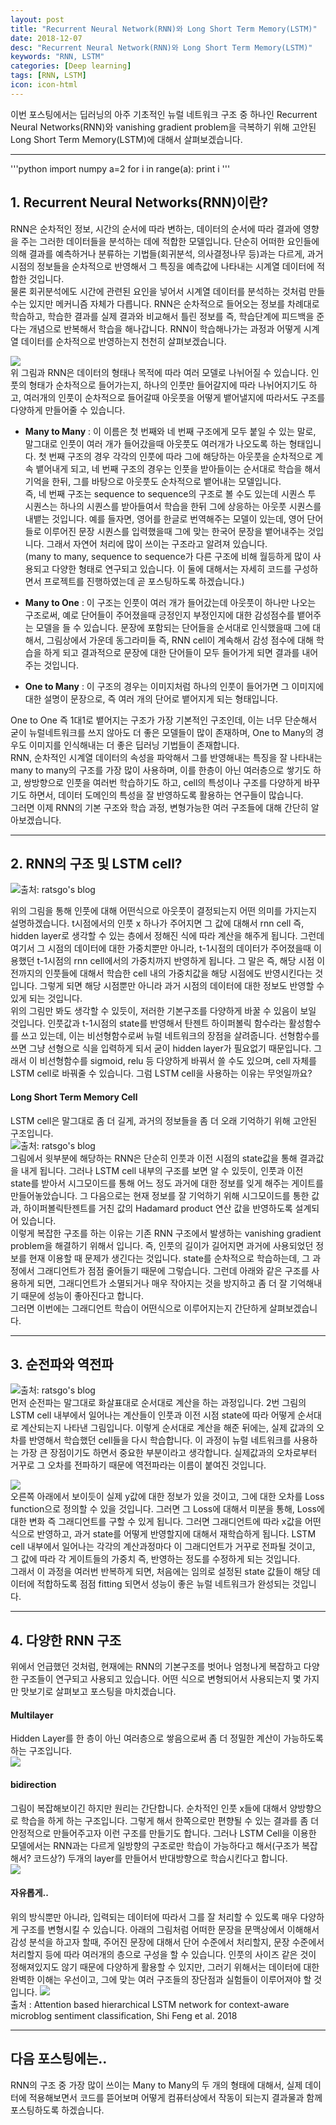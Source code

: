 ```yaml
---
layout: post
title: "Recurrent Neural Network(RNN)와 Long Short Term Memory(LSTM)"
date: 2018-12-07 
desc: "Recurrent Neural Network(RNN)와 Long Short Term Memory(LSTM)"
keywords: "RNN, LSTM"
categories: [Deep learning]
tags: [RNN, LSTM]
icon: icon-html
---
```


이번 포스팅에서는 딥러닝의 아주 기초적인 뉴럴 네트워크 구조 중 하나인 Recurrent Neural Networks(RNN)와 vanishing gradient problem을 극복하기 위해 고안된 Long Short Term Memory(LSTM)에 대해서 살펴보겠습니다. 

---

'''python
import numpy
a=2
for i in range(a):
 print i
'''

## 1. Recurrent Neural Networks(RNN)이란?
>  
RNN은 순차적인 정보, 시간의 순서에 따라 변하는, 데이터의 순서에 따라 결과에 영향을 주는 그러한 데이터들을 분석하는 데에 적합한 모델입니다. 단순히 어떠한 요인들에 의해 결과를 예측하거나 분류하는 기법들(회귀분석, 의사결정나무 등)과는 다르게, 과거 시점의 정보들을 순차적으로 반영해서 그 특징을 예측값에 나타내는 시계열 데이터에 적합한 것입니다.  
물론 회귀분석에도 시간에 관련된 요인을 넣어서 시계열 데이터를 분석하는 것처럼 만들 수는 있지만 메커니즘 자체가 다릅니다. RNN은 순차적으로 들어오는 정보를 차례대로 학습하고, 학습한 결과를 실제 결과와 비교해서 틀린 정보를 즉, 학습단계에 피드백을 준다는 개념으로 반복해서 학습을 해나갑니다. RNN이 학습해나가는 과정과 어떻게 시계열 데이터를 순차적으로 반영하는지 천천히 살펴보겠습니다.

![](https://i.imgur.com/kK1Kj4Y.png?1)  
 위 그림과 RNN은 데이터의 형태나 목적에 따라 여러 모델로 나뉘어질 수 있습니다. 인풋의 형태가 순차적으로 들어가는지, 하나의 인풋만 들어갈지에 따라 나뉘어지기도 하고, 여러개의 인풋이 순차적으로 들어갈때 아웃풋을 어떻게 뱉어낼지에 따라서도 구조를 다양하게 만들어줄 수 있습니다.  
- **Many to Many** : 이 이름은 첫 번째와 네 번째 구조에게 모두 붙일 수 있는 말로, 말그대로 인풋이 여러 개가 들어갔을때 아웃풋도 여러개가 나오도록 하는 형태입니다. 첫 번째 구조의 경우 각각의 인풋에 따라 그에 해당하는 아웃풋을 순차적으로 계속 뱉어내게 되고, 네 번째 구조의 경우는 인풋을 받아들이는 순서대로 학습을 해서 기억을 한뒤, 그를 바탕으로 아웃풋도 순차적으로 뱉어내는 모델입니다.  
즉, 네 번째 구조는 sequence to sequence의 구조로 볼 수도 있는데 시퀀스 투 시퀀스는 하나의 시퀀스를 받아들여서 학습을 한뒤 그에 상응하는 아웃풋 시퀀스를 내뱉는 것입니다. 예를 들자면, 영어를 한글로 번역해주는 모델이 있는데, 영어 단어들로 이루어진 문장 시퀀스를 입력했을때 그에 맞는 한국어 문장을 뱉어내주는 것입니다. 그래서 자연어 처리에 많이 쓰이는 구조라고 알려져 있습니다.  
 (many to many, sequence to sequence가 다른 구조에 비해 월등하게 많이 사용되고 다양한 형태로 연구되고 있습니다. 이 둘에 대해서는 자세히 코드를 구성하면서 프로젝트를 진행하였는데 곧 포스팅하도록 하겠습니다.)

- **Many to One** : 이 구조는 인풋이 여러 개가 들어갔는데 아웃풋이 하나만 나오는 구조로써, 예로 단어들이 주어졌을때 긍정인지 부정인지에 대한 감성점수를 뱉어주는 모델을 들 수 있습니다. 문장에 포함되는 단어들을 순서대로 인식했을때 그에 대해서, 그림상에서 가운데 동그라미들 즉, RNN cell이 계속해서 감성 점수에 대해 학습을 하게 되고 결과적으로 문장에 대한 단어들이 모두 들어가게 되면 결과를 내어주는 것입니다.  

- **One to Many** : 이 구조의 경우는 이미지처럼 하나의 인풋이 들어가면 그 이미지에 대한 설명이 문장으로, 즉 여러 개의 단어로 뱉어지게 되는 형태입니다.

One to One 즉 1대1로 뱉어지는 구조가 가장 기본적인 구조인데, 이는 너무 단순해서 굳이 뉴럴네트워크를 쓰지 않아도 더 좋은 모델들이 많이 존재하며, One to Many의 경우도 이미지를 인식해내는 더 좋은 딥러닝 기법들이 존재합니다.  
RNN, 순차적인 시계열 데이터의 속성을 파악해서 그를 반영해내는 특징을 잘 나타내는 many to many의 구조를 가장 많이 사용하며, 이를 한층이 아닌 여러층으로 쌓기도 하고, 쌍방향으로 인풋을 여러번 학습하기도 하고, cell의 특성이나 구조를 다양하게 바꾸기도 하면서, 데이터 도메인의 특성을 잘 반영하도록 활용하는 연구들이 많습니다.  
그러면 이제 RNN의 기본 구조와 학습 과정, 변형가능한 여러 구조들에 대해 간단히 알아보겠습니다.


 ---
 
 
## 2. RNN의 구조 및 LSTM cell? 
   
![](https://i.imgur.com/jyrYZvX.png?1)출처: ratsgo's blog  

위의 그림을 통해 인풋에 대해 어떤식으로 아웃풋이 결정되는지 어떤 의미를 가지는지 설명하겠습니다. t시점에서의 인풋 x 하나가 주어지면 그 값에 대해서 rnn cell 즉, hidden layer로 생각할 수 있는 층에서 정해진 식에 따라 계산을 해주게 됩니다. 그런데 여기서 그 시점의 데이터에 대한 가중치뿐만 아니라, t-1시점의 데이터가 주어졌을때 이용했던 t-1시점의 rnn cell에서의 가중치까지 반영하게 됩니다. 그 말은 즉, 해당 시점 이전까지의 인풋들에 대해서 학습한 cell 내의 가중치값을 해당 시점에도 반영시킨다는 것입니다. 그렇게 되면 해당 시점뿐만 아니라 과거 시점의 데이터에 대한 정보도 반영할 수 있게 되는 것입니다.  
위의 그림만 봐도 생각할 수 있듯이, 저러한 기본구조를 다양하게 바꿀 수 있음이 보일 것입니다. 인풋값과 t-1시점의 state를 반영해서 탄젠트 하이퍼볼릭 함수라는 활성함수를 쓰고 있는데, 이는 비선형함수로써 뉴럴 네트워크의 장점을 살려줍니다. 선형함수를 쓰면 그냥 선형으로 식을 입력하게 되서 굳이 hidden layer가 필요없기 때문입니다. 그래서 이 비선형함수를 sigmoid, relu 등 다양하게 바꿔서 쓸 수도 있으며, cell 자체를 LSTM cell로 바꿔줄 수 있습니다. 그럼 LSTM cell을 사용하는 이유는 무엇일까요?  


#### Long Short Term Memory Cell
LSTM cell은 말그대로 좀 더 길게, 과거의 정보들을 좀 더 오래 기억하기 위해 고안된 구조입니다.  
![](https://i.imgur.com/OXc2yio.png?1)출처: ratsgo's blog  
그림에서 윗부분에 해당하는 RNN은 단순히 인풋과 이전 시점의 state값을 통해 결과값을 내게 됩니다. 그러나 LSTM cell 내부의 구조를 보면 알 수 있듯이, 인풋과 이전 state를 받아서 시그모이드를 통해 어느 정도 과거에 대한 정보를 잊게 해주는 게이트를 만들어놓았습니다. 그 다음으로는 현재 정보를 잘 기억하기 위해 시그모이드를 통한 값과, 하이퍼볼릭탄젠트를 거친 값의 Hadamard product 연산 값을 반영하도록 설계되어 있습니다.  
이렇게 복잡한 구조를 하는 이유는 기존 RNN 구조에서 발생하는 vanishing gradient problem을 해결하기 위해서 입니다. 즉, 인풋의 길이가 길어지면 과거에 사용되었던 정보를 현재 이용할 때 문제가 생긴다는 것입니다. state를 순차적으로 학습하는데, 그 과정에서 그래디언트가 점점 줄어들기 때문에 그렇습니다. 그런데 아래와 같은 구조를 사용하게 되면, 그래디언트가 소멸되거나 매우 작아지는 것을 방지하고 좀 더 잘 기억해내기 때문에 성능이 좋아진다고 합니다.  
그러면 이번에는 그래디언트 학습이 어떤식으로 이루어지는지 간단하게 살펴보겠습니다.

---

## 3. 순전파와 역전파
![](https://i.imgur.com/bl7BVYg.png?1)출처: ratsgo's blog  
먼저 순전파는 말그대로 화살표대로 순서대로 계산을 하는 과정입니다. 2번 그림의 LSTM cell 내부에서 일어나는 계산들이 인풋과 이전 시점 state에 따라 어떻게 순서대로 계산되는지 나타낸 그림입니다. 이렇게 순서대로 계산을 해준 뒤에는, 실제 값과의 오차를 반영해서 학습했던 cell들을 다시 학습합니다. 이 과정이 뉴럴 네트워크를 사용하는 가장 큰 장점이기도 하면서 중요한 부분이라고 생각합니다. 실제값과의 오차로부터 거꾸로 그 오차를 전파하기 때문에 역전파라는 이름이 붙여진 것입니다.  

![](https://i.imgur.com/weOIuXi.png?1)  
오른쪽 아래에서 보이듯이 실제 y값에 대한 정보가 있을 것이고, 그에 대한 오차를 Loss function으로 정의할 수 있을 것입니다. 그러면 그 Loss에 대해서 미분을 통해, Loss에 대한 변화 즉 그래디언트를 구할 수 있게 됩니다. 그러면 그래디언트에 따라 x값을 어떤식으로 반영하고, 과거 state를 어떻게 반영할지에 대해서 재학습하게 됩니다. LSTM cell 내부에서 일어나는 각각의 계산과정마다 이 그래디언트가 거꾸로 전파될 것이고, 그 값에 따라 각 게이트들의 가중치 즉, 반영하는 정도를 수정하게 되는 것입니다.  
그래서 이 과정을 여러번 반복하게 되면, 처음에는 임의로 설정된 state 값들이 해당 데이터에 적합하도록 점점 fitting 되면서 성능이 좋은 뉴럴 네트워크가 완성되는 것입니다.


---


## 4. 다양한 RNN 구조
>  
위에서 언급했던 것처럼, 현재에는 RNN의 기본구조를 벗어나 엄청나게 복잡하고 다양한 구조들이 연구되고 사용되고 있습니다. 어떤 식으로 변형되어서 사용되는지 몇 가지만 맛보기로 살펴보고 포스팅을 마치겠습니다.  

#### Multilayer  
Hidden Layer를 한 층이 아닌 여러층으로 쌓음으로써 좀 더 정밀한 계산이 가능하도록 하는 구조입니다.  
![](https://i.imgur.com/Ujs3mEU.png?3)  

#### bidirection  
그림이 복잡해보이긴 하지만 원리는 간단합니다. 순차적인 인풋 x들에 대해서 양방향으로 학습을 하게 하는 구조입니다. 그렇게 해서 한쪽으로만 편향될 수 있는 결과를 좀 더 안정적으로 만들어주고자 이런 구조를 만들기도 합니다. 그러나 LSTM Cell을 이용한 모델에서는 RNN과는 다르게 일방향의 구조로만 학습이 가능하다고 해서(구조가 복잡해서? 코드상?) 두개의 layer를 만들어서 반대방향으로 학습시킨다고 합니다.  
![](https://i.imgur.com/a4dQoPH.png?1)

#### 자유롭게..  
위의 방식뿐만 아니라, 입력되는 데이터에 따라서 그를 잘 처리할 수 있도록 매우 다양하게 구조를 변형시킬 수 있습니다. 아래의 그림처럼 어떠한 문장을 문맥상에서 이해해서 감성 분석을 하고자 할때, 주어진 문장에 대해서  단어 수준에서 처리할지, 문장 수준에서 처리할지 등에 따라 여러개의 층으로 구성을 할 수 있습니다. 인풋의 사이즈 같은 것이 정해져있지도 않기 때문에 다양하게 활용할 수 있지만, 그러기 위해서는 데이터에 대한 완벽한 이해는 우선이고, 그에 맞는 여러 구조들의 장단점과 실험들이 이루어져야 할 것입니다.
![](https://i.imgur.com/BYORn1Q.gif)  
출처 : Attention based hierarchical LSTM network for context-aware microblog sentiment classification, Shi Feng et al. 2018  

---

## 다음 포스팅에는..

RNN의 구조 중 가장 많이 쓰이는 Many to Many의 두 개의 형태에 대해서, 실제 데이터에 적용해보면서 코드를 뜯어보며 어떻게 컴퓨터상에서 작동이 되는지 결과물과 함께 포스팅하도록 하겠습니다.
